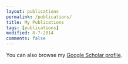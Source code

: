 ```yaml
---
layout: publications
permalink: /publications/
title: My Publications
tags: [publications]
modified: 8-7-2014
comments: false
---
```


You can also browse my <a href="www.google.com" target="_blank">Google Scholar profile</a>.
